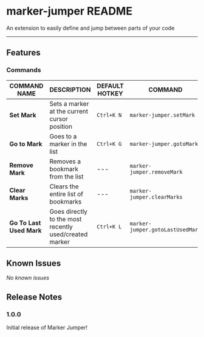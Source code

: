 # marker-jumper README

An extension to easily define and jump between parts of your code

---

## Features

### Commands
|COMMAND NAME            |DESCRIPTION                                           |DEFAULT HOTKEY|COMMAND                         |
|------------------------|------------------------------------------------------|--------------|--------------------------------|
|**Set Mark**            |Sets a marker at the current cursor position          |`Ctrl+K N`    |`marker-jumper.setMark`         |
|**Go to Mark**          |Goes to a marker in the list                          |`Ctrl+K G`    |`marker-jumper.gotoMark`        |
|**Remove Mark**         |Removes a bookmark from the list                      |---           |`marker-jumper.removeMark`      |
|**Clear Marks**         |Clears the entire list of bookmarks                   |---           |`marker-jumper.clearMarks`      |
|**Go To Last Used Mark**|Goes directly to the most recently used/created marker|`Ctrl+K L`    |`marker-jumper.gotoLastUsedMark`|

<!--
## Extension Settings

Include if your extension adds any VS Code settings through the `contributes.configuration` extension point.

For example:

This extension contributes the following settings:

* `myExtension.enable`: Enable/disable this extension
* `myExtension.thing`: Set to `blah` to do something.
-->

## Known Issues

_No known issues_

## Release Notes

### 1.0.0

Initial release of Marker Jumper!